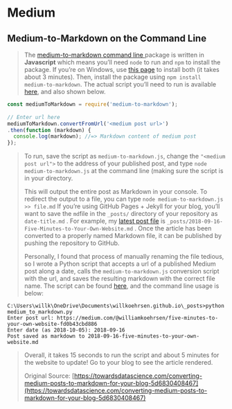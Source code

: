 # Medium

## Medium-to-Markdown on the Command Line

> The [medium-to-markdown command line ](https://www.npmjs.com/package/medium-to-markdown)package is written in **Javascript** which means you’ll need `node` to run and `npm` to install the package. If you’re on Windows, use [this page](https://nodejs.org/en/) to install both \(it takes about 3 minutes\). Then, install the package using `npm install medium-to-markdown`. The actual script you’ll need to run is available [here](https://www.npmjs.com/package/medium-to-markdown), and also shown below.

```javascript
const mediumToMarkdown = require('medium-to-markdown');
 
// Enter url here
mediumToMarkdown.convertFromUrl('<medium post url>')
.then(function (markdown) {
  console.log(markdown); //=> Markdown content of medium post
});
```

> To run, save the script as `medium-to-markdown.js`, change the `"<medium post url">` to the address of your published post, and type `node medium-to-markdown.js` at the command line \(making sure the script is in your directory.
>
> This will output the entire post as Markdown in your console. To redirect the output to a file, you can type `node medium-to-markdown.js >> file.md` If you’re using GitHub Pages + Jekyll for your blog, you’ll want to save the `md`file in the `_posts/` directory of your repository as `date-title.md` . For example, my [latest post file](https://github.com/WillKoehrsen/willkoehrsen.github.io/tree/master/_posts) is `_posts/2018-09-16-Five-Minutes-to-Your-Own-Website.md` . Once the article has been converted to a properly named Markdown file, it can be published by pushing the repository to GitHub.
>
> Personally, I found that process of manually renaming the file tedious, so I wrote a Python script that accepts a url of a published Medium post along a date, calls the `medium-to-markdown.js` conversion script with the url, and saves the resulting markdown with the correct file name. The script can be found [here](https://github.com/WillKoehrsen/willkoehrsen.github.io/blob/master/_posts/medium_to_markdown.py), and the command line usage is below:

```text
C:\Users\willk\OneDrive\Documents\willkoehrsen.github.io\_posts>python medium_to_markdown.py
Enter post url: https://medium.com/@williamkoehrsen/five-minutes-to-your-own-website-fd0b43cbd886
Enter date (as 2018-10-05): 2018-09-16
Post saved as markdown to 2018-09-16-five-minutes-to-your-own-website.md
```

> Overall, it takes 15 seconds to run the script and about 5 minutes for the website to update! Go to your blog to see the article rendered. 
>
> Original Source: [https://towardsdatascience.com/converting-medium-posts-to-markdown-for-your-blog-5d6830408467](https://towardsdatascience.com/converting-medium-posts-to-markdown-for-your-blog-5d6830408467)





